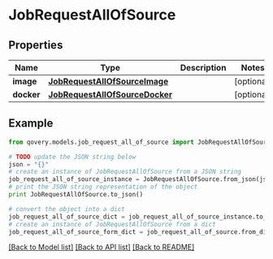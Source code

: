 # JobRequestAllOfSource


## Properties
Name | Type | Description | Notes
------------ | ------------- | ------------- | -------------
**image** | [**JobRequestAllOfSourceImage**](JobRequestAllOfSourceImage.md) |  | [optional] 
**docker** | [**JobRequestAllOfSourceDocker**](JobRequestAllOfSourceDocker.md) |  | [optional] 

## Example

```python
from qovery.models.job_request_all_of_source import JobRequestAllOfSource

# TODO update the JSON string below
json = "{}"
# create an instance of JobRequestAllOfSource from a JSON string
job_request_all_of_source_instance = JobRequestAllOfSource.from_json(json)
# print the JSON string representation of the object
print JobRequestAllOfSource.to_json()

# convert the object into a dict
job_request_all_of_source_dict = job_request_all_of_source_instance.to_dict()
# create an instance of JobRequestAllOfSource from a dict
job_request_all_of_source_form_dict = job_request_all_of_source.from_dict(job_request_all_of_source_dict)
```
[[Back to Model list]](../README.md#documentation-for-models) [[Back to API list]](../README.md#documentation-for-api-endpoints) [[Back to README]](../README.md)


